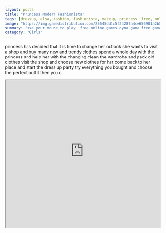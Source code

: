 ```yaml
---
layout: posts
title: "Princess Modern Fashionista"
tags: [dressup, elsa, fashion, fashionista, makeup, princess, free, online, games, oyna, game, free, games, play, play, games]
image: "https://img.gamedistribution.com/25545dd4c5f24287a4ce656981a2b503.jpg"
summary: "use your mouse to play  free online games oyna game free games play play games"
category: "Girls"
---
```


princess has decided that it is time to change her outlook she wants to visit a shop and buy many new and trendy clothes spend a whole day with the princess and help her with the changing clean the wardrobe and pack old clothes visit the shop and choose new clothes for her come back to her place and start the dress up party try everything you bought and choose the perfect outfit then you c

<iframe width="100%" height="480px;" src="https://html5.gamedistribution.com/25545dd4c5f24287a4ce656981a2b503/"></iframe>